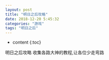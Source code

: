 ```yaml
---
layout: post
title: "明日之后攻略"
date: 2018-12-20 5:45:32
categories: "游戏"
tags: "明日之后" 
---
```


* content
{:toc}

明日之后攻略 收集各路大神的教程,让各位少走弯路


